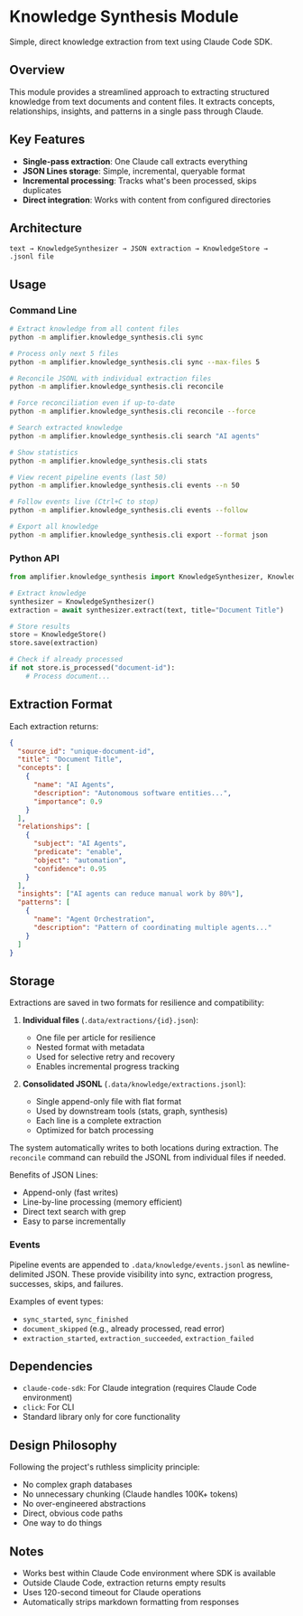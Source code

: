 # Knowledge Synthesis Module

Simple, direct knowledge extraction from text using Claude Code SDK.

## Overview

This module provides a streamlined approach to extracting structured knowledge from text documents and content files. It extracts concepts, relationships, insights, and patterns in a single pass through Claude.

## Key Features

- **Single-pass extraction**: One Claude call extracts everything
- **JSON Lines storage**: Simple, incremental, queryable format
- **Incremental processing**: Tracks what's been processed, skips duplicates
- **Direct integration**: Works with content from configured directories

## Architecture

```
text → KnowledgeSynthesizer → JSON extraction → KnowledgeStore → .jsonl file
```

## Usage

### Command Line

```bash
# Extract knowledge from all content files
python -m amplifier.knowledge_synthesis.cli sync

# Process only next 5 files
python -m amplifier.knowledge_synthesis.cli sync --max-files 5

# Reconcile JSONL with individual extraction files
python -m amplifier.knowledge_synthesis.cli reconcile

# Force reconciliation even if up-to-date
python -m amplifier.knowledge_synthesis.cli reconcile --force

# Search extracted knowledge
python -m amplifier.knowledge_synthesis.cli search "AI agents"

# Show statistics
python -m amplifier.knowledge_synthesis.cli stats

# View recent pipeline events (last 50)
python -m amplifier.knowledge_synthesis.cli events --n 50

# Follow events live (Ctrl+C to stop)
python -m amplifier.knowledge_synthesis.cli events --follow

# Export all knowledge
python -m amplifier.knowledge_synthesis.cli export --format json
```

### Python API

```python
from amplifier.knowledge_synthesis import KnowledgeSynthesizer, KnowledgeStore

# Extract knowledge
synthesizer = KnowledgeSynthesizer()
extraction = await synthesizer.extract(text, title="Document Title")

# Store results
store = KnowledgeStore()
store.save(extraction)

# Check if already processed
if not store.is_processed("document-id"):
    # Process document...
```

## Extraction Format

Each extraction returns:

```json
{
  "source_id": "unique-document-id",
  "title": "Document Title",
  "concepts": [
    {
      "name": "AI Agents",
      "description": "Autonomous software entities...",
      "importance": 0.9
    }
  ],
  "relationships": [
    {
      "subject": "AI Agents",
      "predicate": "enable",
      "object": "automation",
      "confidence": 0.95
    }
  ],
  "insights": ["AI agents can reduce manual work by 80%"],
  "patterns": [
    {
      "name": "Agent Orchestration",
      "description": "Pattern of coordinating multiple agents..."
    }
  ]
}
```

## Storage

Extractions are saved in two formats for resilience and compatibility:

1. **Individual files** (`.data/extractions/{id}.json`):

   - One file per article for resilience
   - Nested format with metadata
   - Used for selective retry and recovery
   - Enables incremental progress tracking

2. **Consolidated JSONL** (`.data/knowledge/extractions.jsonl`):
   - Single append-only file with flat format
   - Used by downstream tools (stats, graph, synthesis)
   - Each line is a complete extraction
   - Optimized for batch processing

The system automatically writes to both locations during extraction. The `reconcile` command can rebuild the JSONL from individual files if needed.

Benefits of JSON Lines:

- Append-only (fast writes)
- Line-by-line processing (memory efficient)
- Direct text search with grep
- Easy to parse incrementally

### Events

Pipeline events are appended to `.data/knowledge/events.jsonl` as newline-delimited JSON. These provide visibility into sync, extraction progress, successes, skips, and failures.

Examples of event types:

- `sync_started`, `sync_finished`
- `document_skipped` (e.g., already processed, read error)
- `extraction_started`, `extraction_succeeded`, `extraction_failed`

## Dependencies

- `claude-code-sdk`: For Claude integration (requires Claude Code environment)
- `click`: For CLI
- Standard library only for core functionality

## Design Philosophy

Following the project's ruthless simplicity principle:

- No complex graph databases
- No unnecessary chunking (Claude handles 100K+ tokens)
- No over-engineered abstractions
- Direct, obvious code paths
- One way to do things

## Notes

- Works best within Claude Code environment where SDK is available
- Outside Claude Code, extraction returns empty results
- Uses 120-second timeout for Claude operations
- Automatically strips markdown formatting from responses
